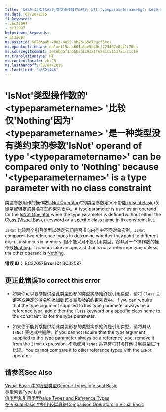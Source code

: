 ```yaml
---
title: '&#39;IsNot&#39;类型操作数的&#39; &lt;typeparametername&gt; &#39;比较仅&#39;Nothing&#39;因为&#39; &lt;typeparametername&gt; &#39;是一种类型没有类约束的参数'
ms.date: 07/20/2015
f1_keywords:
- vbc32097
- bc32097
helpviewer_keywords:
- BC32097
ms.assetid: 50283a4b-70e3-4e59-9b9b-65e7cacf5ce1
ms.openlocfilehash: da1aef15aac601a8ae5b40cf723467e84b2f78cb
ms.sourcegitcommit: 2eceb05f1a5bb261291a1f6a91c5153727ac1c19
ms.translationtype: MT
ms.contentlocale: zh-CN
ms.lasthandoff: 09/04/2018
ms.locfileid: "43521446"
---
```

# <a name="39isnot39-operand-of-type-39lttypeparameternamegt39-can-be-compared-only-to-39nothing39-because-39lttypeparameternamegt39-is-a-type-parameter-with-no-class-constraint"></a><span data-ttu-id="184ae-102">&#39;IsNot&#39;类型操作数的&#39; &lt;typeparametername&gt; &#39;比较仅&#39;Nothing&#39;因为&#39; &lt;typeparametername&gt; &#39;是一种类型没有类约束的参数</span><span class="sxs-lookup"><span data-stu-id="184ae-102">&#39;IsNot&#39; operand of type &#39;&lt;typeparametername&gt;&#39; can be compared only to &#39;Nothing&#39; because &#39;&lt;typeparametername&gt;&#39; is a type parameter with no class constraint</span></span>
<span data-ttu-id="184ae-103">类型参数用作的操作数[IsNot Operator](../../visual-basic/language-reference/operators/isnot-operator.md)时的类型参数定义不带[类 (Visual Basic)](https://msdn.microsoft.com/library/0777c6e6-46bc-451b-ad70-57b49d4ef4f7)关键字或特定的类名在其约束列表中。</span><span class="sxs-lookup"><span data-stu-id="184ae-103">A type parameter is used as an operand for the [IsNot Operator](../../visual-basic/language-reference/operators/isnot-operator.md) when the type parameter is defined without either the [Class (Visual Basic)](https://msdn.microsoft.com/library/0777c6e6-46bc-451b-ad70-57b49d4ef4f7) keyword or a specific class name in its constraint list.</span></span>  
  
 <span data-ttu-id="184ae-104">`IsNot` 比较两个引用类型以确定它们是否指向内存中不同对象实例。</span><span class="sxs-lookup"><span data-stu-id="184ae-104">`IsNot` compares two reference types to determine whether they point to different object instances in memory.</span></span> <span data-ttu-id="184ae-105">但不能采用不是引用类型，除非另一个操作数的操作数[Nothing](../../visual-basic/language-reference/nothing.md)。</span><span class="sxs-lookup"><span data-stu-id="184ae-105">It cannot take an operand that is not a reference type unless the other operand is [Nothing](../../visual-basic/language-reference/nothing.md).</span></span>  
  
 <span data-ttu-id="184ae-106">**错误 ID：** BC32097</span><span class="sxs-lookup"><span data-stu-id="184ae-106">**Error ID:** BC32097</span></span>  
  
## <a name="to-correct-this-error"></a><span data-ttu-id="184ae-107">更正此错误</span><span class="sxs-lookup"><span data-stu-id="184ae-107">To correct this error</span></span>  
  
-   <span data-ttu-id="184ae-108">如果你可以要求提供给此类型形参的类型实参始终是引用类型，请将 `Class` 关键字或特定的类名称添加到该类型形参的约束列表中。</span><span class="sxs-lookup"><span data-stu-id="184ae-108">If you can require that the type argument supplied to this type parameter always be a reference type, add either the `Class` keyword or a specific class name to the constraint list for the type parameter.</span></span>  
  
-   <span data-ttu-id="184ae-109">如果你不能要求提供给此类型形参的类型实参始终是引用类型，请将其从 `IsNot` 表达式中删除。</span><span class="sxs-lookup"><span data-stu-id="184ae-109">If you cannot require that the type argument supplied to this type parameter always be a reference type, remove it from the `IsNot` expression.</span></span> <span data-ttu-id="184ae-110">不能使用 `IsNot` 运算符将其与其他引用类型进行比较。</span><span class="sxs-lookup"><span data-stu-id="184ae-110">You cannot compare it to other reference types with the `IsNot` operator.</span></span>  
  
## <a name="see-also"></a><span data-ttu-id="184ae-111">请参阅</span><span class="sxs-lookup"><span data-stu-id="184ae-111">See Also</span></span>  
 [<span data-ttu-id="184ae-112">Visual Basic 中的泛型类型</span><span class="sxs-lookup"><span data-stu-id="184ae-112">Generic Types in Visual Basic</span></span>](../../visual-basic/programming-guide/language-features/data-types/generic-types.md)  
 [<span data-ttu-id="184ae-113">类型列表</span><span class="sxs-lookup"><span data-stu-id="184ae-113">Type List</span></span>](../../visual-basic/language-reference/statements/type-list.md)  
 [<span data-ttu-id="184ae-114">值类型和引用类型</span><span class="sxs-lookup"><span data-stu-id="184ae-114">Value Types and Reference Types</span></span>](../../visual-basic/programming-guide/language-features/data-types/value-types-and-reference-types.md)  
 [<span data-ttu-id="184ae-115">在 Visual Basic 中的比较运算符</span><span class="sxs-lookup"><span data-stu-id="184ae-115">Comparison Operators in Visual Basic</span></span>](../../visual-basic/programming-guide/language-features/operators-and-expressions/comparison-operators.md)
